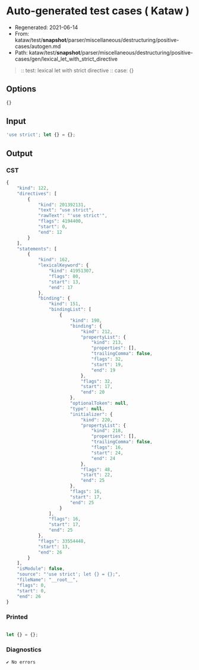 # Auto-generated test cases ( Kataw )
- Regenerated: 2021-06-14
- From: kataw/test/__snapshot__/parser/miscellaneous/destructuring/positive-cases/autogen.md
- Path: kataw/test/__snapshot__/parser/miscellaneous/destructuring/positive-cases/gen/lexical_let_with_strict_directive
> :: test: lexical let with strict directive
> :: case: {}
## Options

`````js
{}
`````
## Input

`````js
'use strict'; let {} = {};
`````
## Output

### CST

```javascript
{
    "kind": 122,
    "directives": [
        {
            "kind": 201392131,
            "text": "use strict",
            "rawText": "'use strict'",
            "flags": 4194400,
            "start": 0,
            "end": 12
        }
    ],
    "statements": [
        {
            "kind": 162,
            "lexicalKeyword": {
                "kind": 41951307,
                "flags": 80,
                "start": 13,
                "end": 17
            },
            "binding": {
                "kind": 151,
                "bindingList": [
                    {
                        "kind": 190,
                        "binding": {
                            "kind": 212,
                            "propertyList": {
                                "kind": 213,
                                "properties": [],
                                "trailingComma": false,
                                "flags": 32,
                                "start": 19,
                                "end": 19
                            },
                            "flags": 32,
                            "start": 17,
                            "end": 20
                        },
                        "optionalToken": null,
                        "type": null,
                        "initializer": {
                            "kind": 220,
                            "propertyList": {
                                "kind": 218,
                                "properties": [],
                                "trailingComma": false,
                                "flags": 16,
                                "start": 24,
                                "end": 24
                            },
                            "flags": 48,
                            "start": 22,
                            "end": 25
                        },
                        "flags": 16,
                        "start": 17,
                        "end": 25
                    }
                ],
                "flags": 16,
                "start": 17,
                "end": 25
            },
            "flags": 33554448,
            "start": 13,
            "end": 26
        }
    ],
    "isModule": false,
    "source": "'use strict'; let {} = {};",
    "fileName": "__root__",
    "flags": 0,
    "start": 0,
    "end": 26
}
```

### Printed

```javascript

let {} = {};
```

### Diagnostics

```javascript
✔ No errors
```

